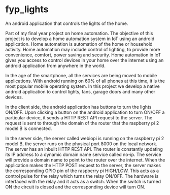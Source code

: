 # fyp_lights
An android application that controls the lights of the home.

Part of my final year project on home automation. 
The objective of this project is to develop a home automation system in IoT using an android application. 
Home automation is automation of the home or household activity. Home automation may include control of lighting, 
to provide more convenience, comfort, power saving and security. Home automation in IoT gives you access to 
control devices in your home over the internet using an android application from anywhere in the world.

In the age of the smartphone, all the services are being moved to mobile applications. With android running 
on 60% of all phones at this time, it is the most popular mobile operating system. In this project we develop 
a native android application to control lights, fans, garage doors and many other devices.

In the client side, the android application has buttons to turn the lights ON/OFF. Upon clicking a button on 
the android application to turn ON/OFF a particular device, it sends a HTTP REST API request to the server. 
The request is sent to through the domain of the router that the raspberry pi 2 model B is connected.

In the server side, the server called webiopi is running on the raspberry pi 2 model B, the server runs on 
the physical port 8000 on the local network. The server has an inbuilt HTTP REST API. The router is constantly
updating its IP address to a dynamic domain name service called no-ip. The service will provide a domain name
to point to the router over the internet. When the application makes the HTTP POST request to the server, 
the server makes the corresponding GPIO pin of the raspberry pi HIGH/LOW. This acts as a control pulse for 
the relay which turns the relay ON/OFF. The hardware is interfaced with the relay and it acts as a switch. 
When the switch is turned ON the circuit is closed and the corresponding device will turn ON.
